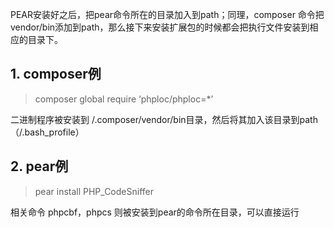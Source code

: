 PEAR安装好之后，把pear命令所在的目录加入到path；同理，composer 命令把vendor/bin添加到path，那么接下来安装扩展包的时候都会把执行文件安装到相应的目录下。

## 1. composer例

> composer global require ‘phploc/phploc=*’

二进制程序被安装到 /.composer/vendor/bin目录，然后将其加入该目录到path（/.bash_profile）

## 2. pear例

> pear install PHP_CodeSniffer

相关命令 phpcbf，phpcs 则被安装到pear的命令所在目录，可以直接运行